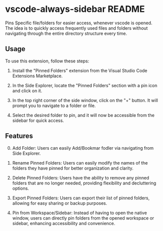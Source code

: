 # vscode-always-sidebar README

Pins Specific file/folders for easier access, whenever vscode is opened. The idea is to quickly access frequently used files and folders without navigating through the entire directory structure every time.

## Usage

To use this extension, follow these steps:

1. Install the "Pinned Folders" extension from the Visual Studio Code Extensions Marketplace.

2. In the Side Explorer, locate the "Pinned Folders" section with a pin icon and click on it.

3. In the top right corner of the side window, click on the "+" button. It will prompt you to navigate to a folder or file.

4. Select the desired folder to pin, and it will now be accessible from the sidebar for quick access.


## Features

0. Add Folder: Users can easily Add/Bookmar fodler via navigating from Side Explorer.

1. Rename Pinned Folders: Users can easily modify the names of the folders they have pinned for better organization and clarity.

2. Delete Pinned Folders: Users have the ability to remove any pinned folders that are no longer needed, providing flexibility and decluttering options.

3. Export Pinned Folders: Users can export their list of pinned folders, allowing for easy sharing or backup purposes.

4. Pin from Workspace/Sidebar: Instead of having to open the native window, users can directly pin folders from the opened workspace or sidebar, enhancing accessibility and convenience.